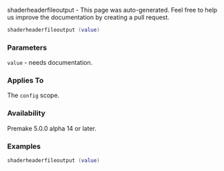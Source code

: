 shaderheaderfileoutput - This page was auto-generated. Feel free to help us improve the documentation by creating a pull request.

```lua
shaderheaderfileoutput (value)
```

### Parameters ###

`value` - needs documentation.

### Applies To ###

The `config` scope.

### Availability ###

Premake 5.0.0 alpha 14 or later.

### Examples ###

```lua
shaderheaderfileoutput (value)
```

